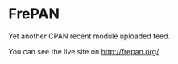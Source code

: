 FrePAN
======

Yet another CPAN recent module uploaded feed.

You can see the live site on http://frepan.org/

